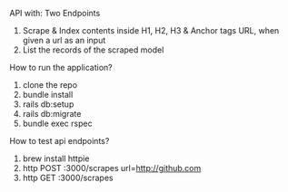 API with:
  Two Endpoints
  1. Scrape & Index contents inside H1, H2, H3 & Anchor tags URL, when given a url as an input
  2. List the records of the scraped model


How to run the application?
1. clone the repo
2. bundle install
3. rails db:setup
4. rails db:migrate
5. bundle exec rspec

How to test api endpoints?
1. brew install httpie
2. http POST :3000/scrapes url=http://github.com
3. http GET :3000/scrapes
